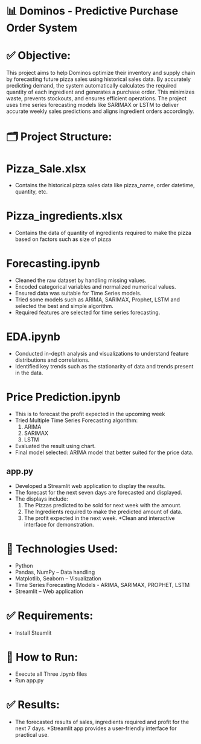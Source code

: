 # 📊 Dominos - Predictive Purchase Order System
# ✅ Objective:
This project aims to help Dominos optimize their inventory and supply chain by forecasting future pizza sales using historical sales data. By accurately predicting demand, the system automatically calculates the required quantity of each ingredient and generates a purchase order. This minimizes waste, prevents stockouts, and ensures efficient operations. The project uses time series forecasting models like SARIMAX or LSTM to deliver accurate weekly sales predictions and aligns ingredient orders accordingly.

# 🗂️ Project Structure:
# Pizza_Sale.xlsx
* Contains the historical pizza sales data like pizza_name, order datetime, quantity, etc.
#  Pizza_ingredients.xlsx
* Contains the data of quantity of ingredients required to make the pizza based on factors such as size of pizza
# Forecasting.ipynb
* Cleaned the raw dataset by handling missing values.
* Encoded categorical variables and normalized numerical values.
* Ensured data was suitable for Time Series models.
* Tried some models such as ARIMA, SARIMAX, Prophet, LSTM and selected the best and simple algorithm.
* Required features are selected for time series forecasting.
# EDA.ipynb
* Conducted in-depth analysis and visualizations to understand feature distributions and correlations.
* Identified key trends such as the stationarity of data and trends present in the data.
# Price Prediction.ipynb
* This is to forecast the profit expected in the upcoming week
* Tried Multiple Time Series Forecasting algorithm:
  1. ARIMA
  2. SARIMAX
  3. LSTM
* Evaluated the result using chart.
* Final model selected: ARIMA model that better suited for the price data.
## app.py
* Developed a Streamlit web application to display the results.
* The forecast for the next seven days are forecasted and displayed.
* The displays include:
  1. The Pizzas predicted to be sold for next week with the amount.
  2. The Ingredients required to make the predicted amount of data.
  3. The profit expected in the next week.
*Clean and interactive interface for demonstration.
# 📌 Technologies Used:
* Python
* Pandas, NumPy – Data handling
* Matplotlib, Seaborn – Visualization
* Time Series Forecasting Models - ARIMA, SARIMAX, PROPHET, LSTM
* Streamlit – Web application
# ✅ Requirements:
* Install Steamlit
# 🚀 How to Run:
* Execute all Three .ipynb files
* Run app.py
# ✅ Results:
* The forecasted results of sales, ingredients required and profit for the next 7 days.
*Streamlit app provides a user-friendly interface for practical use.
